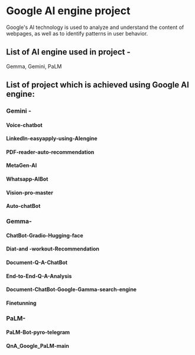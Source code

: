 # Google AI engine project
Google's AI technology is used to analyze and understand the content of webpages, as well as to identify patterns in user behavior.
## List of AI engine used in project -
Gemma, Gemini, PaLM
## List of project which is achieved using Google AI engine:
### Gemini - 
#### Voice-chatbot
#### LinkedIn-easyapply-using-AIengine
#### PDF-reader-auto-recommendation
#### MetaGen-AI
#### Whatsapp-AIBot
#### Vision-pro-master
#### Auto-chatBot
### Gemma-
#### ChatBot-Gradio-Hugging-face
#### Diat-and -workout-Recommendation
#### Document-Q-A-ChatBot
#### End-to-End-Q-A-Analysis
#### Document-ChatBot-Google-Gamma-search-engine
#### Finetunning
### PaLM-
#### PaLM-Bot-pyro-telegram
#### QnA_Google_PaLM-main

